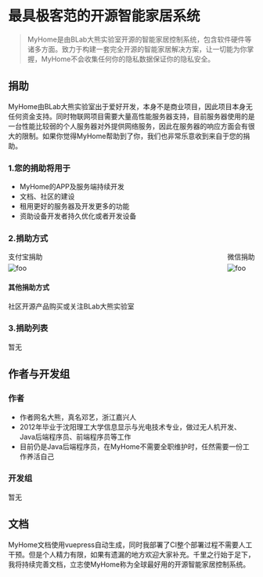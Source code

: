 # 最具极客范的开源智能家居系统

> MyHome是由BLab大熊实验室开源的智能家居控制系统，包含软件硬件等诸多方面。致力于构建一套完全开源的智能家居解决方案，让一切能为你掌握，MyHome不会收集任何你的隐私数据保证你的隐私安全。


## 捐助
MyHome由BLab大熊实验室出于爱好开发，本身不是商业项目，因此项目本身无任何资金支持。同时物联网项目需要大量高性能服务器支持，目前服务器使用的是一台性能比较弱的个人服务器对外提供网络服务，因此在服务器的响应方面会有很大的限制。如果你觉得MyHome帮助到了你，我们也非常乐意收到来自于您的捐助。

### 1.您的捐助将用于
- MyHome的APP及服务端持续开发
- 文档、社区的建设
- 租用更好的服务器及开发更多的功能
- 资助设备开发者持久优化或者开发设备
### 2.捐助方式

<div style="display:flex;justify-content: space-between;margin-top:10px;">
    <div>
        <div style="margin-bottom:5px;">支付宝捐助</div>
        <img :src="$withBase('/alipay-pay.jpg')" alt="foo" >
    </div>
    <div>
        <div style="margin-bottom:5px;">微信捐助</div>
        <img :src="$withBase('/weixin-pay.png')" alt="foo" >
    </div>
</div>

#### 其他捐助方式
社区开源产品购买或关注BLab大熊实验室
### 3.捐助列表
暂无
## 作者与开发组

### 作者
- 作者网名大熊，真名邓艺，浙江嘉兴人
- 2012年毕业于沈阳理工大学信息显示与光电技术专业，做过无人机开发、Java后端程序员、前端程序员等工作
- 目前仍是Java后端程序员，在MyHome不需要全职维护时，任然需要一份工作养活自己

### 开发组

暂无

## 文档

MyHome文档使用vuepress自动生成，同时我部署了CI整个部署过程不需要人工干预。但是个人精力有限，如果有遗漏的地方欢迎大家补充。千里之行始于足下，我将持续完善文档，立志使MyHome称为全球最好用的开源智能家居控制系统。
 